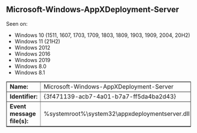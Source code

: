 ## Microsoft-Windows-AppXDeployment-Server

Seen on:
* Windows 10 (1511, 1607, 1703, 1709, 1803, 1809, 1903, 1909, 2004, 20H2)
* Windows 11 (21H2)
* Windows 2012
* Windows 2016
* Windows 2019
* Windows 8.0
* Windows 8.1

<table border="1" class="docutils">
  <tbody>
    <tr>
      <td><b>Name:</b></td>
      <td>Microsoft-Windows-AppXDeployment-Server</td>
    </tr>
    <tr>
      <td><b>Identifier:</b></td>
      <td>{3f471139-acb7-4a01-b7a7-ff5da4ba2d43}</td>
    </tr>
    <tr>
      <td><b>Event message file(s):</b></td>
      <td>%systemroot%\system32\appxdeploymentserver.dll</td>
    </tr>
  </tbody>
</table>

&nbsp;

